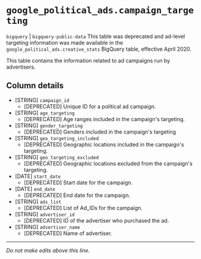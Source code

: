 # `google_political_ads.campaign_targeting`
`bigquery` | `bigquery-public-data`
This table was deprecated and ad-level targeting information was made available in the `google_political_ads.creative_stats` BigQuery table, effective April 2020.

This table contains the information related to ad campaigns run by advertisers.

## Column details
* [STRING]    `campaign_id`
  - [DEPRECATED] Unique ID for a political ad campaign.
* [STRING]    `age_targeting`
  - [DEPRECATED] Age ranges included in the campaign's targeting.
* [STRING]    `gender_targeting`
  - [DEPRECATED] Genders included in the campaign's targeting
* [STRING]    `geo_targeting_included`
  - [DEPRECATED] Geographic locations included in the campaign's targeting.
* [STRING]    `geo_targeting_excluded`
  - [DEPRECATED] Geographic locations excluded from the campaign's targeting.
* [DATE]      `start_date`
  - [DEPRECATED] Start date for the campaign.
* [DATE]      `end_date`
  - [DEPRECATED] End date for the campaign.
* [STRING]    `ads_list`
  - [DEPRECATED] List of Ad_IDs for the campaign.
* [STRING]    `advertiser_id`
  - [DEPRECATED] ID of the advertiser who purchased the ad.
* [STRING]    `advertiser_name`
  - [DEPRECATED] Name of advertiser.

-------------------------------------------------------------------------------
*Do not make edits above this line.*
